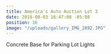```yaml
---
title: America's Auto Auction Lot 3
date: 2018-08-03 16:47:00 -05:00
position: 16
image: "/uploads/gallery_IMG_2892.JPG"
---
```


Concrete Base for Parking Lot Lights